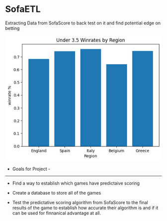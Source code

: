 # SofaETL
Extracting Data from SofaScore to back test on it and find potential edge on betting

![Graph Displaying Results](output.png)

- Goals for Project -
-----------------------

- Find a way to establish which games have predictaive scoring

- Create a database to store all of the games

- Test the predictative scoring algorithm from SofaScore to the final results of the game to establish how accurate their algorithm is and if it can be used for finnanical advantage at all.